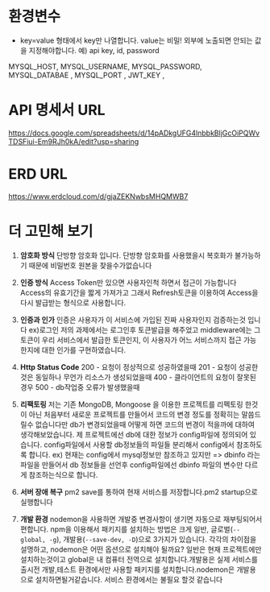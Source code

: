 # 환경변수
- key=value 형태에서 key만 나열합니다. value는 비밀!
외부에 노출되면 안되는 값을 지정해야합니다. 예) api key, id, password

MYSQL_HOST,
MYSQL_USERNAME,
MYSQL_PASSWORD,
MYSQL_DATABAE ,
MYSQL_PORT ,
JWT_KEY ,

# API 명세서 URL

https://docs.google.com/spreadsheets/d/14pADkgUFG4lnbbkBljGcOiPQWvTDSFiui-Em9RJh0kA/edit?usp=sharing

# ERD URL

https://www.erdcloud.com/d/gjaZEKNwbsMHQMWB7

# 더 고민해 보기

1. **암호화 방식**
단방향 암호화 입니다. 단방향 암호화를 사용했을시 복호화가 불가능하기 때문에 비밀번호 원본을 찾을수가없습니다

2. **인증 방식**
Access Token만 있으면 사용자인척 하면서 접근이 가능합니다
Access의 유효기간을 짧게 가져가고 그래서 Refresh토큰을 이용하여  Access을 다시 발급받는 형식으로 사용합니다.

4. **인증과 인가**
인증은 사용자가 이 서비스에 가입된 진짜 사용자인지 검증하는것 입니다 ex)로그인
저의 과제에서는 로그인후 토큰발급을 해주었고 middleware에는 그 토큰이 우리 서비스에서 발급한 토큰인지, 이 사용자가 어느 서비스까지 접근 가능한지에 대한 인가를 구현하였습니다.

4. **Http Status Code**
200 - 요청이 정상적으로 성공하였을때
201 - 요청이 성공한것은 동일하나 무언가 리소스가 생성되었을때
400 - 클라이언트의 요청이 잘못된경우
500 - db작업중 오류가 발생했을때

6. **리팩토링**
저는 기존 MongoDB, Mongoose 을 이용한 프로젝트를 리펙토링 한것이 아닌 처음부터 새로운 프로젝트를 만들어서 코드의 변경 정도를 정확히는 말씀드릴수 없습니다만 db가 변경되었을때 어떻게 하면 코드의 번경이 적을까에 대하여 생각해보았습니다.
제 프로젝트에선 db에 대한 정보가 config파일에 정의되어 있습니다. config파일에서 사용할 db정보들의 파일들 분리해서 config에서 참조하도록 합니다.
ex) 현재는 config에서 mysql정보만 참조하고 있지만 => dbinfo 라는 파일을 만들어서 db 정보들을 선언후 config파일에선 dbinfo 파일의 변수만 다르게 참조하는식으로 합니다.

6. **서버 장애 복구**
pm2 save를 통하여 현재 서비스를 저장합니다.pm2 startup으로 실행합니다

7. **개발 환경**
nodemon을 사용하면 개발중 변경사항이 생기면 자동으로 재부팅되어서 편합니다.
npm을 이용해서 패키지를 설치하는 방법은 크게 일반, 글로벌(`--global, -g`), 개발용(`--save-dev, -D`)으로 3가지가 있습니다. 각각의 차이점을 설명하고, nodemon은 어떤 옵션으로 설치해야 될까요?
일반은 현재 프로젝트에만 설치하는것이고 global은 내 컴퓨터 전역으로 설치합니다.개발용은 실제 서비스를 출시전 개발,테스트 환경에서만 사용할 패키지를 설치합니다.nodemon은 개발용으로 설치하면될거같습니다. 서비스 환경에서는 불필요 할것 같습니다
